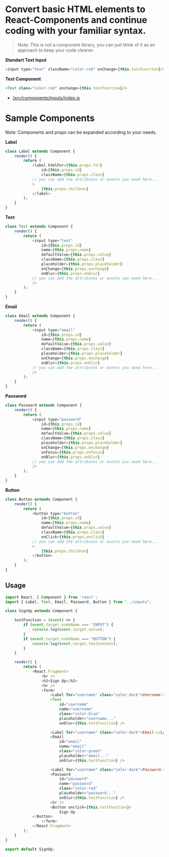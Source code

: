 # Convert basic HTML elements to React-Components and continue coding with your familiar syntax.

> Note: This is not a component library, you can just think of it as an approach to keep your code cleaner.

**Standart Text Input**
```js
<input type="text" className="color-red" onChange={this.testFunction}/>
```

**Text Component**
```js
<Text class="color-red" onchange={this.testFunction}/>
```

- [/src/components/inputs/index.js](https://github.com/rahmanyerli/react-inputs/blob/master/src/components/inputs/index.js)


# Sample Components

Note: Components and props can be expanded according to your needs.

**Label**

```js
class Label extends Component {
	render() {
		return (
			<label htmlFor={this.props.for}
				id={this.props.id}
				className={this.props.class}
			// you can add the attributes or events you need here...
			>
				{this.props.children}
			</label>
		);
	}
}
```

**Text**

```js
class Text extends Component {
	render() {
		return (
			<input type="text"
				id={this.props.id}
				name={this.props.name}
				defaultValue={this.props.value}
				className={this.props.class}
				placeholder={this.props.placeholder}
				onChange={this.props.onchange}
				onBlur={this.props.onblur}
			// you can add the attributes or events you need here...
			/>
		);
	}
}
```

**Email**

```js
class Email extends Component {
	render() {
		return (
			<input type="email"
				id={this.props.id}
				name={this.props.name}
				defaultValue={this.props.value}
				className={this.props.class}
				placeholder={this.props.placeholder}
				onChange={this.props.onchange}
				onBlur={this.props.onblur}
			// you can add the attributes or events you need here...
			/>
		);
	}
}
```

**Password**

```js
class Password extends Component {
	render() {
		return (
			<input type="password"
				id={this.props.id}
				name={this.props.name}
				defaultValue={this.props.value}
				className={this.props.class}
				placeholder={this.props.placeholder}
				onChange={this.props.onchange}
				onFocus={this.props.onfocus}
				onBlur={this.props.onblur}
			// you can add the attributes or events you need here...
			/>
		);
	}
}
```

**Button**

```js
class Button extends Component {
	render() {
		return (
			<button type="button"
				id={this.props.id}
				name={this.props.name}
				defaultValue={this.props.value}
				className={this.props.class}
				onClick={this.props.onclick}
			// you can add the attributes or events you need here...
			>
				{this.props.children}
			</button>
		);
	}
}
```

## Usage

```js
import React, { Component } from 'react';
import { Label, Text, Email, Password, Button } from "../inputs";

class SignUp extends Component {

	testFunction = (event) => {
		if (event.target.nodeName === "INPUT") {
			console.log(event.target.value);
		}
		if (event.target.nodeName === "BUTTON") {
			console.log(event.target.textContent);
		}
	}

	render() {
		return (
			<React.Fragment>
				<br />
				<h2>Sign Up</h2>
				<hr />
				<form>
					<Label for="username" class="color-dark">Username:</Label>
					<Text
						id="username"
						name="username"
						class="color-blue"
						placeholder="username..."
						onblur={this.testFunction} />

					<Label for="username" class="color-dark">Email:</Label>
					<Email
						id="email"
						name="email"
						class="color-green"
						placeholder="email..."
						onblur={this.testFunction} />

					<Label for="username" class="color-dark">Password:</Label>
					<Password
						id="password"
						name="password"
						class="color-red"
						placeholder="password..."
						onblur={this.testFunction} />
					<hr />
					<Button onclick={this.testFunction}>
						Sign Up
			</Button>
				</form>
			</React.Fragment>
		);
	}
}

export default SignUp;
```
